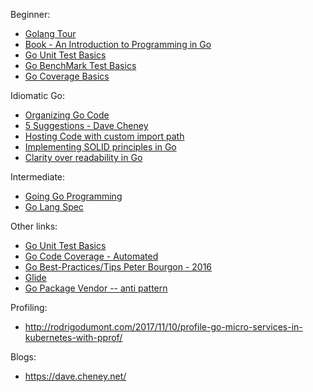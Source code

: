 Beginner:
- [Golang Tour](https://tour.golang.org/welcome/1)
- [Book - An Introduction to Programming in Go](https://www.golang-book.com/books/intro)
- [Go Unit Test Basics](https://jonathanmh.com/golang-unit-testing-for-absolute-beginners/)
- [Go BenchMark Test Basics](https://dave.cheney.net/2013/06/30/how-to-write-benchmarks-in-go)
- [Go Coverage Basics](https://blog.golang.org/cover)

Idiomatic Go:
- [Organizing Go Code](https://talks.golang.org/2014/organizeio.slide#1)
- [5 Suggestions - Dave Cheney](https://dave.cheney.net/2014/12/01/five-suggestions-for-setting-up-a-go-project)
- [Hosting Code with custom import path](https://jve.linuxwall.info/blog/index.php?post/2015/08/26/Hosting_Go_code_on_Github_with_custom_import_path)
- [Implementing SOLID principles in Go](https://dave.cheney.net/2016/08/20/solid-go-design)
- [Clarity over readability in Go](https://dave.cheney.net/2019/07/09/clear-is-better-than-clever)

Intermediate:
- [Going Go Programming](https://www.goinggo.net/)
- [Go Lang Spec](https://golang.org/ref/spec)

Other links:
- [Go Unit Test Basics](http://blog.alexellis.io/golang-writing-unit-tests/ )
- [Go Code Coverage - Automated](https://github.com/codecov/example-go)
- [Go Best-Practices/Tips Peter Bourgon - 2016](https://peter.bourgon.org/go-best-practices-2016/)
- [Glide](https://github.com/Masterminds/glide)
- [Go Package Vendor -- anti pattern](https://github.com/mattfarina/golang-broken-vendor)


Profiling:
- http://rodrigodumont.com/2017/11/10/profile-go-micro-services-in-kubernetes-with-pprof/

Blogs:
- https://dave.cheney.net/
